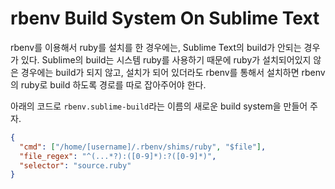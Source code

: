 # rbenv Build System On Sublime Text

rbenv를 이용해서 ruby를 설치를 한 경우에는, Sublime Text의 build가 안되는 경우가 있다. Sublime의 build는 시스템 ruby를 사용하기 때문에 ruby가 설치되어있지 않은 경우에는 build가 되지 않고, 설치가 되어 있더라도 rbenv를 통해서 설치하면 rbenv의 ruby로 build 하도록 경로를 따로 잡아주어야 한다.

아래의 코드로 `rbenv.sublime-build`라는 이름의 새로운 build system을 만들어 주자.

```json
{
  "cmd": ["/home/[username]/.rbenv/shims/ruby", "$file"],
  "file_regex": "^(...*?):([0-9]*):?([0-9]*)",
  "selector": "source.ruby"
}
```
